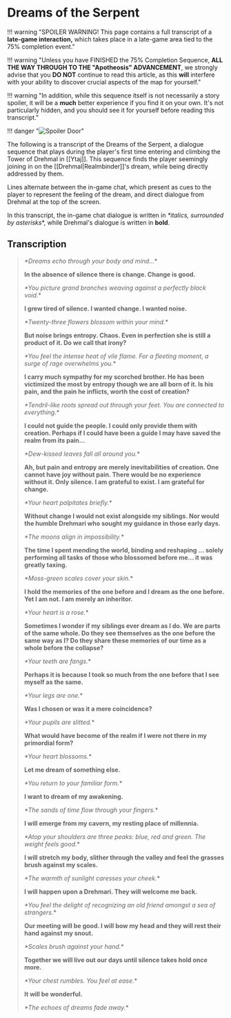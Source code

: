 # Dreams of the Serpent

!!! warning "SPOILER WARNING! This page contains a full transcript of a **late-game interaction,** which takes place in a late-game area tied to the 75% completion event."

!!! warning "Unless you have FINISHED the 75% Completion Sequence, **ALL THE WAY THROUGH TO THE "Apotheosis" ADVANCEMENT**, we strongly advise that you **DO NOT** continue to read this article, as this **will** interfere with your ability to discover crucial aspects of the map for yourself."

!!! warning "In addition, while this sequence itself is not necessarily a story spoiler, it will be a **much** better experience if you find it on your own. It's not particularly hidden, and you should see it for yourself before reading this transcript."

!!! danger "![Spoiler Door](/assets/img/spoiler_door.png)"

The following is a transcript of the Dreams of the Serpent, a dialogue sequence that plays during the player's first time entering and climbing the Tower of Drehmal in [[Ytaj]]. This sequence finds the player seemingly joining in on the [[Drehmal|Realmbinder]]'s dream, while being directly addressed by them.

Lines alternate between the in-game chat, which present as cues to the player to represent the feeling of the dream, and direct dialogue from Drehmal at the top of the screen.

In this transcript, the in-game chat dialogue is written in *\*italics, surrounded by asterisks*\*, while Drehmal's dialogue is written in **bold**.

## Transcription
> *\*Dreams echo through your body and mind...*\*
>
> **In the absence of silence there is change. Change is good.**
>
> *\*You picture grand branches weaving against a perfectly black void.*\*
>
> **I grew tired of silence. I wanted change. I wanted noise.**
>
> *\*Twenty-three flowers blossom within your mind.*\*
>
> **But noise brings entropy. Chaos. Even in perfection she is still a product of it. Do we call that irony?**
>
> *\*You feel the intense heat of vile flame. For a fleeting moment, a surge of rage overwhelms you.*\*
>
> **I carry much sympathy for my scorched brother. He has been victimized the most by entropy though we are all born of it. Is his pain, and the pain he inflicts, worth the cost of creation?**
>
> *\*Tendril-like roots spread out through your feet. You are connected to everything.*\*
>
> **I could not guide the people. I could only provide them with creation. Perhaps if I could have been a guide I may have saved the realm from its pain…**
>
> *\*Dew-kissed leaves fall all around you.*\*
>
> **Ah, but pain and entropy are merely inevitabilities of creation. One cannot have joy without pain. There would be no experience without it. Only silence. I am grateful to exist. I am grateful for change.**
>
> *\*Your heart palpitates briefly.*\*
>
> **Without change I would not exist alongside my siblings. Nor would the humble Drehmari who sought my guidance in those early days.**
>
> *\*The moons align in impossibility.*\*
>
> **The time I spent mending the world, binding and reshaping … solely performing all tasks of those who blossomed before me… it was greatly taxing.**
>
> *\*Moss-green scales cover your skin.*\*
>
> **I hold the memories of the one before and I dream as the one before. Yet I am not. I am merely an inheritor.**
>
> *\*Your heart is a rose.*\*
>
> **Sometimes I wonder if my siblings ever dream as I do. We are parts of the same whole. Do they see themselves as the one before the same way as I? Do they share these memories of our time as a whole before the collapse?**
>
> *\*Your teeth are fangs.*\*
>
> **Perhaps it is because I took so much from the one before that I see myself as the same.**
>
> *\*Your legs are one.*\*
>
> **Was I chosen or was it a mere coincidence?**
>
> *\*Your pupils are slitted.*\*
>
> **What would have become of the realm if I were not there in my primordial form?**
>
> *\*Your heart blossoms.*\*
>
> **Let me dream of something else.**
>
> *\*You return to your familiar form.*\*
>
> **I want to dream of my awakening.**
>
> *\*The sands of time flow through your fingers.*\*
>
> **I will emerge from my cavern, my resting place of millennia.**
>
> *\*Atop your shoulders are three peaks: blue, red and green. The weight feels good.*\*
>
> **I will stretch my body, slither through the valley and feel the grasses brush against my scales.**
>
> *\*The warmth of sunlight caresses your cheek.*\*
>
> **I will happen upon a Drehmari. They will welcome me back.**
>
> *\*You feel the delight of recognizing an old friend amongst a sea of strangers.*\*
>
> **Our meeting will be good. I will bow my head and they will rest their hand against my snout.**
>
> *\*Scales brush against your hand.*\*
>
> **Together we will live out our days until silence takes hold once more.**
>
> *\*Your chest rumbles. You feel at ease.*\*
>
> **It will be wonderful.**
>
> *\*The echoes of dreams fade away.*\*
